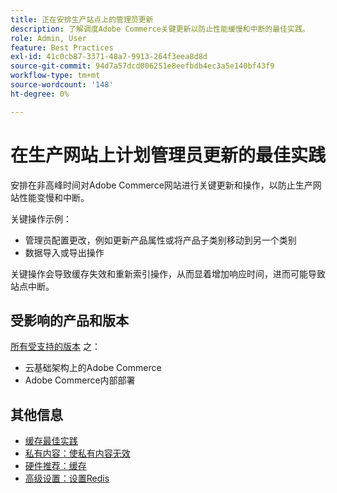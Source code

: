 ```yaml
---
title: 正在安排生产站点上的管理员更新
description: 了解调度Adobe Commerce关键更新以防止性能缓慢和中断的最佳实践。
role: Admin, User
feature: Best Practices
exl-id: 41c0cb87-3371-48a7-9913-264f3eea8d8d
source-git-commit: 94d7a57dcd006251e8eefbdb4ec3a5e140bf43f9
workflow-type: tm+mt
source-wordcount: '148'
ht-degree: 0%

---
```


# 在生产网站上计划管理员更新的最佳实践

安排在非高峰时间对Adobe Commerce网站进行关键更新和操作，以防止生产网站性能变慢和中断。

关键操作示例：

- 管理员配置更改，例如更新产品属性或将产品子类别移动到另一个类别
- 数据导入或导出操作

关键操作会导致缓存失效和重新索引操作，从而显着增加响应时间，进而可能导致站点中断。

## 受影响的产品和版本

[所有受支持的版本](../../../release/versions.md) 之：

- 云基础架构上的Adobe Commerce
- Adobe Commerce内部部署

## 其他信息

- [缓存最佳实践](https://docs.magento.com/user-guide/system/cache-management.html#best-practices-for-caching)
- [私有内容：使私有内容无效](https://developer.adobe.com/commerce/php/development/cache/page/private-content/#invalidate-private-content)
- [硬件推荐：缓存](../../../performance/hardware.md#caches)
- [高级设置：设置Redis](../../../performance/advanced-setup.md#set-up-redis)
